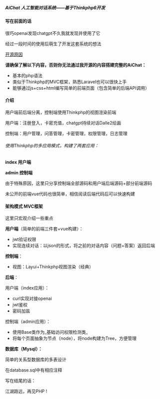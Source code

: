 ##### AiChat 人工智能对话系统——基于Thinkphp6开发

#### 写在前面的话

很巧openai发现chatgpt不久我就发现并使用了它

经过一段时间的使用后萌生了开发这套系统的想法

[开源原因](https://www.hgboke.cn/index.php/2023/07/16/%e5%86%8d%e8%a7%81%ef%bc%81php/)

**请确保了解以下内容，否则你无法通过我开源的内容搭建完整的AiChat：**

- 基本的php语法
- 类似于Thinkphp的MVC框架，熟悉Laravel也可以很快上手
- 能够通过js+css+html编写简单的前端页面（包含简单的后端API调用）

#### 介绍

用户端前后端分离，控制端使用Thinkphp的视图渲染前端

用户端：注册登入，卡密充值，chatgpt持续对话Dalle2绘画

控制端：用户管理，问答管理，卡密管理，权限管理，日志管理

###### 使用Thinkphp的多应用模式，构建了两套应用：

**index 用户端**

**admin 控制端**

由于特殊原因，这里只分享控制端全部源码和用户端后端源码+部分前端源码

未公开的前端vue代码也很简单，相信阅读后端代码后可以快速构建

#### 架构模式 MVC框架

这里只宏观介绍一些重点

**用户端**（简单的前端三件套+vue构建）：

- jwt验证权限
- 实现连续对话：以json的形式，将之前的对话内容（问题+答案）返回后端

**控制端**：

- 视图：Layui+Thinkphp视图渲染（经典）

**后端**：

用户端（index应用）：

- curl实现对接openai
- jwt鉴权
- 密码加盐

控制端（admin应用）：

- 使用Base类作为_基础访问权限检测类_
- 将每个页面抽象为节点（node），将node构建为Tree，方便管理

**数据库（Mysql）：**

简单的关系型数据库的多表设计

在database.sql中有相应注释

写在结尾的话：

江湖路远，再见PHP !